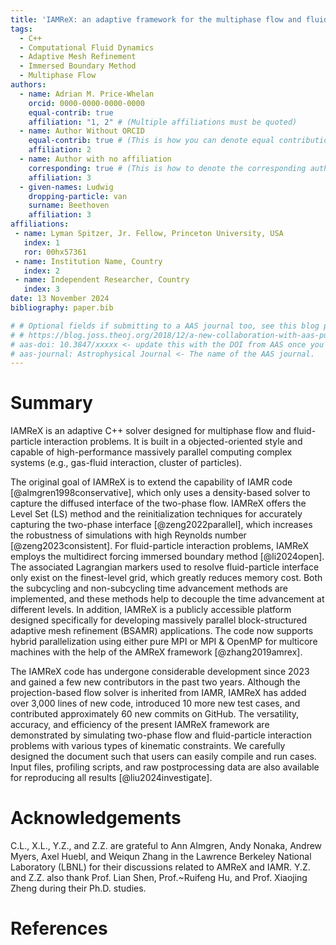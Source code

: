 ```yaml
---
title: 'IAMReX: an adaptive framework for the multiphase flow and fluid-particle interaction problems'
tags:
  - C++
  - Computational Fluid Dynamics
  - Adaptive Mesh Refinement
  - Immersed Boundary Method
  - Multiphase Flow
authors:
  - name: Adrian M. Price-Whelan
    orcid: 0000-0000-0000-0000
    equal-contrib: true
    affiliation: "1, 2" # (Multiple affiliations must be quoted)
  - name: Author Without ORCID
    equal-contrib: true # (This is how you can denote equal contributions between multiple authors)
    affiliation: 2
  - name: Author with no affiliation
    corresponding: true # (This is how to denote the corresponding author)
    affiliation: 3
  - given-names: Ludwig
    dropping-particle: van
    surname: Beethoven
    affiliation: 3
affiliations:
 - name: Lyman Spitzer, Jr. Fellow, Princeton University, USA
   index: 1
   ror: 00hx57361
 - name: Institution Name, Country
   index: 2
 - name: Independent Researcher, Country
   index: 3
date: 13 November 2024
bibliography: paper.bib

# # Optional fields if submitting to a AAS journal too, see this blog post:
# # https://blog.joss.theoj.org/2018/12/a-new-collaboration-with-aas-publishing
# aas-doi: 10.3847/xxxxx <- update this with the DOI from AAS once you know it.
# aas-journal: Astrophysical Journal <- The name of the AAS journal.
---
```


# Summary

IAMReX is an adaptive C++ solver designed for multiphase flow and fluid-particle interaction problems. It is built in a objected-oriented style and capable of high-performance massively parallel computing complex systems (e.g., gas-fluid interaction, cluster of particles).

The original goal of IAMReX is to extend the capability of IAMR code [@almgren1998conservative], which only uses a density-based solver to capture the diffused interface of the two-phase flow.  IAMReX offers the Level Set (LS) method and the reinitialization techniques for accurately capturing the two-phase interface [@zeng2022parallel], which increases the robustness of simulations with high Reynolds number [@zeng2023consistent]. For fluid-particle interaction problems, IAMReX employs the multidirect forcing immersed boundary method [@li2024open]. The associated Lagrangian markers used to resolve fluid-particle interface only exist on the finest-level grid, which greatly reduces memory cost. Both the subcycling and non-subcycling time advancement methods are implemented, and these methods help to decouple the time advancement at different levels. In addition, IAMReX is a publicly accessible platform designed specifically for developing massively parallel block-structured adaptive mesh refinement (BSAMR) applications. The code now supports hybrid parallelization using either pure MPI or MPI & OpenMP for multicore machines with the help of the AMReX framework [@zhang2019amrex].

The IAMReX code has undergone considerable development since 2023 and gained a few new contributors in the past two years. Although the projection-based flow solver is inherited from IAMR, IAMReX has added over 3,000 lines of new code, introduced 10 more new test cases, and contributed approximately 60 new commits on GitHub. The versatility, accuracy, and efficiency of the present IAMReX framework are demonstrated by simulating two-phase flow and fluid-particle interaction problems with various types of kinematic constraints. We carefully designed the document such that users can easily compile and run cases. Input files, profiling scripts, and raw postprocessing data are also available for reproducing all results [@liu2024investigate].

# Acknowledgements

C.L., X.L., Y.Z., and Z.Z. are grateful to Ann Almgren, Andy Nonaka, Andrew Myers, Axel Huebl, and Weiqun Zhang in the Lawrence Berkeley National Laboratory (LBNL) for their discussions related to AMReX and IAMR. Y.Z. and Z.Z. also thank Prof. Lian Shen, Prof.~Ruifeng Hu, and Prof. Xiaojing Zheng during their Ph.D. studies.

# References
